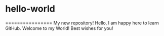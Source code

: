 # hello-world
================
My new repository!
Hello,
  I am happy here to learn GitHub. Welcome to my World! Best wishes for you!
